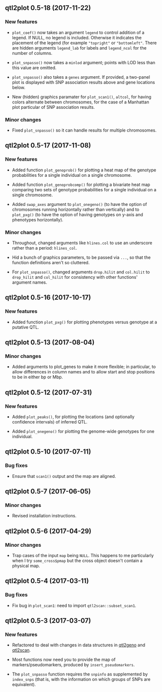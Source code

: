 ## qtl2plot 0.5-18 (2017-11-22)

### New features

- `plot_coef()` now takes an argument `legend` to control addition of
  a legend. If NULL, no legend is included. Otherwise it indicates the
  placement of the legend (for example `"topright"` or `"bottomleft"`.
  There are hidden arguments `legend_lab` for labels and
  `legend_ncol` for the number of columns.

- `plot_snpasso()` now takes a `minlod` argument; points with LOD less
  than this value are omitted.

- `plot_snpasso()` also takes a `genes` argument. If provided, a
  two-panel plot is displayed with SNP association results above and
  gene locations below.

- New (hidden) graphics paramater for `plot_scan1()`, `altcol`, for
  having colors alternate between chromosomes, for the case of a
  Manhattan plot particular of SNP association results.

### Minor changes

- Fixed `plot_snpasso()` so it can handle results for multiple
  chromosomes.


## qtl2plot 0.5-17 (2017-11-08)

### New features

- Added function `plot_genoprob()` for plotting a heat map of the
  genotype probabilities for a single individual on a single
  chromosome.

- Added function `plot_genoprobcomp()` for plotting a bivariate heat
  map comparing two sets of genotype probabilities for a single
  individual on a single chromosome.

- Added `swap_axes` argument to `plot_onegeno()` (to have the option of
  chromosomes running horizontally rather than vertically) and to
  `plot_pxg()` (to have the option of having genotypes on y-axis and
  phenotypes horizontally).

### Minor changes

- Throughout, changed arguments like `hlines.col` to use an underscore
  rather than a period: `hlines_col`.

- Hid a bunch of graphics parameters, to be passed via `...`, so that
  the function definitions aren't so cluttered.

- For `plot_snpasso()`, changed arguments `drop.hilit` and `col.hilit`
  to `drop_hilit` and `col_hilit` for consistency with other
  functions' argument names.


## qtl2plot 0.5-16 (2017-10-17)

### New features

- Added function `plot_pxg()` for plotting phenotypes versus genotype
  at a putative QTL.


## qtl2plot 0.5-13 (2017-08-04)

### Minor changes

- Added arguments to plot_genes to make it more flexible; in
  particular, to allow differences in column names and to allow start
  and stop positions to be in either bp or Mbp.


## qtl2plot 0.5-12 (2017-07-31)

### New features

- Added `plot_peaks()`, for plotting the locations (and optionally
  confidence intervals) of inferred QTL.

- Added `plot_onegeno()` for plotting the genome-wide genotypes for
  one individual.


## qtl2plot 0.5-10 (2017-07-11)

### Bug fixes

- Ensure that `scan1()` output and the map are aligned.


## qtl2plot 0.5-7 (2017-06-05)

### Minor changes

- Revised installation instructions.


## qtl2plot 0.5-6 (2017-04-29)

### Minor changes

- Trap cases of the input `map` being `NULL`. This happens to me
  particularly when I try `some_cross$pmap` but the cross object
  doesn't contain a physical map.


## qtl2plot 0.5-4 (2017-03-11)

### Bug fixes

- Fix bug in `plot_scan1`: need to import `qtl2scan::subset_scan1`.


## qtl2plot 0.5-3 (2017-03-07)

### New features

- Refactored to deal with changes in data structures in
  [qtl2geno](https://github.com/rqtl/qtl2geno) and
  [qtl2scan](https://github.com/rqtl/qtl2scan).

- Most functions now need you to provide the map of
  markers/pseudomarkers, produced by `insert_pseudomarkers`.

- The `plot_snpasso` function requires the `snpinfo` as supplemented
  by `index_snps` (that is, with the information on which groups of
  SNPs are equivalent).
